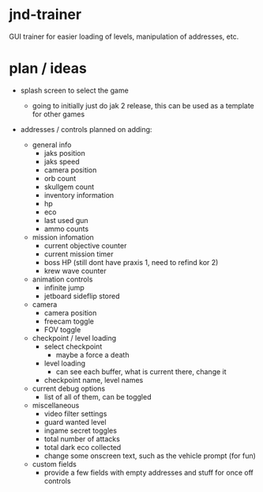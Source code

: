 # jnd-trainer
GUI trainer for easier loading of levels, manipulation of addresses, etc.

# plan / ideas
* splash screen to select the game
  * going to initially just do jak 2 release, this can be used as a template for other games

* addresses / controls planned on adding:
  * general info
    * jaks position
    * jaks speed
    * camera position
    * orb count
    * skullgem count
    * inventory information
    * hp
    * eco
    * last used gun
    * ammo counts
  * mission infomation
    * current objective counter
    * current mission timer
    * boss HP (still dont have praxis 1, need to refind kor 2)
    * krew wave counter
  * animation controls
    * infinite jump
    * jetboard sideflip stored
  * camera
    * camera position
    * freecam toggle
    * FOV toggle
  * checkpoint / level loading
    * select checkpoint
      * maybe a force a death
    * level loading
      * can see each buffer, what is current there, change it
    * checkpoint name, level names
  * current debug options
    * list of all of them, can be toggled
  * miscellaneous
    * video filter settings
    * guard wanted level
    * ingame secret toggles
    * total number of attacks
    * total dark eco collected
    * change some onscreen text, such as the vehicle prompt (for fun)
  * custom fields
    * provide a few fields with empty addresses and stuff for once off controls






